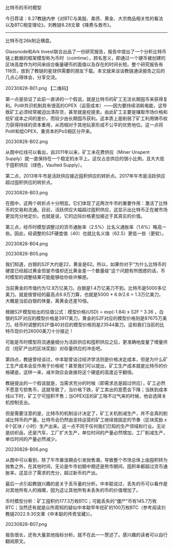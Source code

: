 
比特币的币时模型

今日荐读：8.27教链内参《对BTC与美股、美债、黄金、大宗商品相关性的看法以及BTC相变理论》。刘教链8.28文章《降费与救市》。

---

比特币在26k附近横盘。

Glassnode和Ark Invest联合出品了一份研究报告，报告中提出了一个分析比特币链上数据的框架模型称为币时（cointime），顾名思义，即通过一个硬币被创建的区块高度作为时间来综合衡量硬币的面值以及存在的时间长短。整个研究报告有118页，放到了教链的星球供需要的朋友下载。本文就来谈谈教链通读报告之后的几点心得体会，分享交流。

20230828-B01.png
【二维码】

第一点是验证了此前一直讲的一个假说，就是比特币的矿工无法长期囤币来获得复利。PoW共识机制具有很高的OPEX（运营成本）——因为要持续消耗电能，这导致矿工必须经常被迫出清存货，甚至就是挖提卖。由此矿工主要是赚取市场价格和挖矿成本之间的差价，而较少由长期囤币获利。这本质上是削弱了矿工利用铸币权力获得持续的资本重用，从而相对于其他玩家形成不公平的优势地位。这一点将PoW和低OPEX、重资本的PoS相区分开来。

20230828-B02.png

从图中红线可以看出，自2011年以来，矿工未花费供应（Miner Unspent Supply）就一直保持在一个稳定的水平上。这仅占总供应的很小比例。且大大低于囤积供应（绿色，Vaulted Supply）。

第二点，2013年牛市是活跃供应接近囤积供应的转折点。2017年牛市是活跃供应超过囤积供应的转折点。

20230828-B03.png

在图中，这两个转折点十分明显。它们体现了这两次牛市的重要作用：激活了比特币的交易和流通。目前，活跃供应大幅超过囤积供应，这显示出比特币正在被市场更加充分地定价。也就是说，它的边际价格更加接近于其真实的价值。

第三点，经币时模型调整过的货币通胀率（2.5%）比名义通胀率（1.6%）略高一些。因此，经调整的S2F硬度值（40）也就比名义值（62.5）更低一些（更软）。

20230828-B04.png

20230828-B05.png

我们知道，白银的S2F大约是22，黄金是62。所以，如果你对于“为什么比特币的硬度已经超过黄金但是市值却还比黄金差一个数量级”这个问题有所困惑的话，币时模型的调整结果可能能够给你些许解惑。

当前黄金的市值约为12.8万亿美刀。白银是1.4万亿美刀不到。比特币是5000多亿美刀。就是按曾经的最高点6.9万刀算，也就是5000 * 6.9/2.6 = 1.3万亿美刀，大概是当前白银的体量，离黄金还差10倍。

根据S2F模型给出的估值公式：模型价格(USD) = exp(-1.84) x S2F ^ 3.36 ，白银的S2F对应的模型价格是3917美刀，黄金的S2F对应的模型价格则是87675万美刀。经币时调整的S2F值40对应的模型价格则是23544美刀。这和我们当前的比特币现价约26000美刀十分接近！

可能是币时模型将流通量细分为活跃供应和囤积供应之后，更准确地度量了增量供应（挖矿产出的区块奖励）对存量供应的冲击吧。

第四点，教链曾经谈过，中本聪曾谈过经济学法则是价格决定成本，但是为什么矿工生产成本会反作用于价格呢？甚至我们可以提出，矿工生产成本就是比特币的价格硬底，这样一来，减半效应会直接将这个硬底的高度近乎翻倍。

教链提出的一个假说就是，当需求充分的时候（即需求总是超过供应），矿工必然不愿意亏损售币，这就导致了，当价格下跌，矿工卖出的意愿会下降；当跌到成本线以下时，矿工宁可囤积不售；当OPEX压的矿工喘不过气来的时候，他会选择关机控制支出。

但是需要注意的是，比特币的机制设计决定了，矿工关机削减生产，并不会真的削减比特币的产量。比特币会仍然由坚持运营的矿工继续按固定的节奏（区块奖励 x 6个区块 / 小时）生产出来。这一点不同于任何我们已知的生产领域和行业。无论是纺织品，还是汽车，工厂扩大生产，单位时间的产量必然增加，工厂削减生产，单位时间的产量必然减少。

20230828-B06.png

从图中可以看到，除了牛市暴涨期会引发抛售潮，导致整个市场总体上由囤积转为抛售之外，在其他时间，无论是牛市初期中期还是熊市期间，囤积率都超过货币通胀率，这显示了需求的充分，超过新币的产出。

最后一点引起教链兴趣的是关于丢币量的分析。中本聪说过，丢失的币可以看作是对其他所有人的捐赠，因为这让其他所有未丢失的币的价值增加了。

币时模型分析：矿工囤积约177.3万枚BTC；可能丢失的“僵尸”币有145.7万枚BTC；当然还有就是众所周知的疑似中本聪早年挖矿的100万枚BTC（参考阅读刘教链2022.9.30文章《中本聪的传奇宝藏》）。

20230828-B07.png

报告很长，还有大量其他指标分析。就不在此一一赘述了。感兴趣的读者可以自行翻阅原文。


